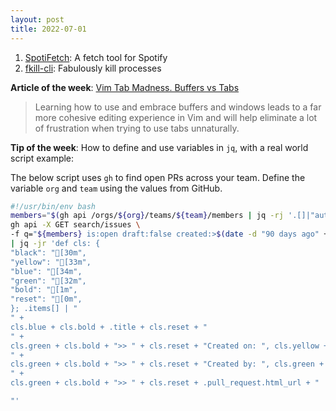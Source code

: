 ```yaml
---
layout: post
title: 2022-07-01
---
```


1. [SpotiFetch](https://github.com/dotzenith/SpotiFetch): A fetch tool for Spotify
2. [fkill-cli](https://github.com/sindresorhus/fkill-cli): Fabulously kill processes

**Article of the week**: [Vim Tab Madness. Buffers vs Tabs](https://joshldavis.com/2014/04/05/vim-tab-madness-buffers-vs-tabs/)

> Learning how to use and embrace buffers and windows leads to a far more cohesive editing experience in Vim and will help eliminate a lot of frustration when trying to use tabs unnaturally.

**Tip of the week**: How to define and use variables in `jq`, with a real world script example:

The below script uses `gh` to find open PRs across your team. Define the variable `org` and `team` using the values from GitHub.

```sh
#!/usr/bin/env bash
members="$(gh api /orgs/${org}/teams/${team}/members | jq -rj '.[]|"author:",.login," "')"
gh api -X GET search/issues \
-f q="${members} is:open draft:false created:>$(date -d "90 days ago" +%Y-%m-%d)" \
| jq -jr 'def cls: {
"black": "[30m",
"yellow": "[33m",
"blue": "[34m",
"green": "[32m",
"bold": "[1m",
"reset": "[0m",
}; .items[] | "
" +
cls.blue + cls.bold + .title + cls.reset + "
" +
cls.green + cls.bold + ">> " + cls.reset + "Created on: ", cls.yellow + (.created_at|fromdate|strftime("%Y-%m-%d")) + cls.reset + "
" +
cls.green + cls.bold + ">> " + cls.reset + "Created by: ", cls.green + .user.login + cls.reset + "
" +
cls.green + cls.bold + ">> " + cls.reset + .pull_request.html_url + "

"'
```

